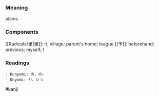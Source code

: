 ### Meaning

plains

### Components

[[Radicals/里|里]]: ri; village; parent's home; league [[予]]: beforehand; previous; myself; I

### Readings

```
- Kunyomi: の、の-
- Onyomi: ヤ、ショ
```

#kanji